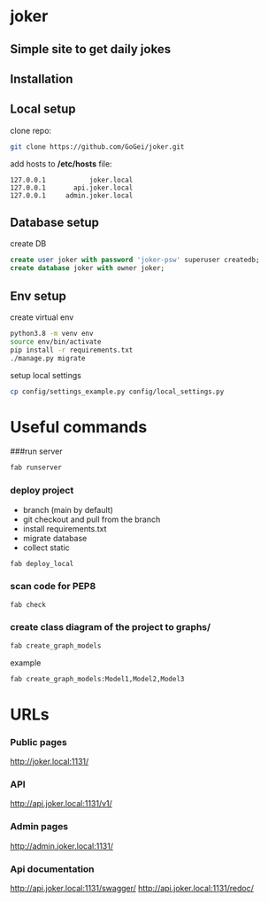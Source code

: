 # joker
## Simple site to get daily jokes

## Installation

## Local setup
clone repo: 
```bash
git clone https://github.com/GoGei/joker.git
```

add hosts to **/etc/hosts** file:
```
127.0.0.1           joker.local
127.0.0.1       api.joker.local
127.0.0.1     admin.joker.local
```

## Database setup
create DB
```sql
create user joker with password 'joker-psw' superuser createdb;
create database joker with owner joker;
```

## Env setup
create virtual env
```bash
python3.8 -m venv env
source env/bin/activate
pip install -r requirements.txt
./manage.py migrate
``` 

setup local settings
```bash
cp config/settings_example.py config/local_settings.py
```

# Useful commands
###run server
```bash
fab runserver
```

### deploy project
- branch (main by default)
- git checkout and pull from the branch
- install requirements.txt
- migrate database
- collect static
```bash
fab deploy_local
```

### scan code for PEP8
```bash
fab check
```

### create class diagram of the project to graphs/
```bash
fab create_graph_models
```
example
```bash
fab create_graph_models:Model1,Model2,Model3
```

# URLs
### Public pages
 http://joker.local:1131/
### API
 http://api.joker.local:1131/v1/
### Admin pages
 http://admin.joker.local:1131/
### Api documentation
http://api.joker.local:1131/swagger/
http://api.joker.local:1131/redoc/